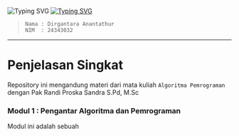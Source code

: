 <img src="https://readme-typing-svg.herokuapp.com?font=Fira+Code&weight=600&size=30&duration=3000&pause=5000&color=851c73&center=true&vCenter=true&width=1000&lines=Algoritma+Pemrograman" alt="Typing SVG" /></a>
<a href="https://git.io/typing-svg"><img src="https://readme-typing-svg.herokuapp.com?font=Fira+Code&weight=400&size=30&duration=3000&pause=5000&color=32A8BBFF&center=true&vCenter=true&width=2000&lines=Repository+ini+berisi+tugas-tugas+saya+dari+matkul+Algoritma+pemrograman" alt="Typing SVG" /></a>

> ```
> Nama : Dirgantara Anantathur
> NIM  : 24343032
> ```

---

# Penjelasan Singkat
Repository ini mengandung materi dari mata kuliah `Algoritma Pemrograman`
dengan Pak Randi Proska Sandra S.Pd, M.Sc

### Modul 1 : Pengantar Algoritma dan Pemrograman

 Modul ini adalah sebuah 

